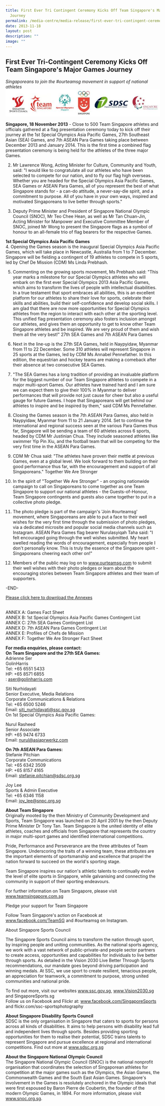 ```yaml
---
title: First Ever Tri Contingent Ceremony Kicks Off Team Singapore's Major Games
  Journey
permalink: /media-centre/media-release/first-ever-tri-contingent-ceremony-kicks-off-team-spores-major-games/
date: 2013-11-18
layout: post
description: ""
image: ""
---
```

## **First Ever Tri-Contingent Ceremony Kicks Off Team Singapore's Major Games Journey**


*Singaporeans to join the #ourteamsg movement in support of national athletes*
![](/images/Media%20Centre/Media%20Release/2013/Nov/FIRSTEVERTRICONTINGENTCEREMONYKICKSOFFTEAMSINGAPOREMAJORGAMESJOURNEYMainPar0064Imagegif.gif)

**Singapore, 18 November 2013** - Close to 500 Team Singapore athletes and officials gathered at a flag presentation ceremony today to kick off their journey at the 1st Special Olympics Asia Pacific Games, 27th Southeast Asian (SEA) Games, and 7th ASEAN Para Games taking place between December 2013 and January 2014. This is the first time a combined flag presentation ceremony is being held for the athletes of the three major Games.

2. Mr Lawrence Wong, Acting Minister for Culture, Community and Youth, said: "I would like to congratulate all our athletes who have been selected to compete for our nation, and to fly our flag high overseas. Whether you are headed for the Special Olympics Asia Pacific Games, SEA Games or ASEAN Para Games, all of you represent the best of what Singapore stands for - a can-do attitude, a never-say-die spirit, and a commitment to purpose. All of you have in your own ways, inspired and motivated Singaporeans to live better through sports."

3. Deputy Prime Minister and President of Singapore National Olympic Council (SNOC), Mr Teo Chee Hean, as well as Mr Tan Chuan-Jin, Acting Minister for Manpower and Executive Committee Member of SNOC, joined Mr Wong to present the Singapore flags as a symbol of honour to an all-female trio of flag bearers for the respective Games.

**1st Special Olympics Asia Pacific Games**
<br>
4. Opening the Games season is the inaugural Special Olympics Asia Pacific Games, which will take place in Newcastle, Australia from 1 to 7 December. Singapore will be fielding a contingent of 19 athletes to compete in 5 sports, led by Chef De Mission (CDM) Ms Linda Prebhash.

5. Commenting on the growing sports movement, Ms Prebhash said: "This year marks a milestone for our Special Olympics athletes who will embark on the first ever Special Olympics 2013 Asia Pacific Games, which aims to transform the lives of people with intellectual disabilities. In a true testament that sport embraces all abilities, this is an excellent platform for our athletes to share their love for sports, celebrate their skills and abilities, build their self-confidence and develop social skills. I am glad that there are now more opportunities for Special Olympics athletes from the region to interact with each other at the sporting level. This unified flag presentation ceremony also fosters inclusion amongst our athletes, and gives them an opportunity to get to know other Team Singapore athletes and be inspired. We are very proud of them and wish them all the very best!"
27th SEA Games and 7th ASEAN Para Games

6. Next in the line-up is the 27th SEA Games, held in Naypyidaw, Myanmar from 11 to 22 December. Some 310 athletes will represent Singapore in 25 sports at the Games, led by CDM Ms Annabel Pennefather. In this edition, the equestrian and hockey teams are making a comeback after their absence at two consecutive SEA Games.

7. "The SEA Games has a long tradition of providing an invaluable platform for the biggest number of our Team Singapore athletes to compete in a major multi-sport Games. Our athletes have trained hard and I am sure we can expect them to give their 100% in Myanmar to deliver performances that will provide not just cause for cheer but also a useful gauge for future Games. I hope that Singaporeans will get behind our athletes to inspire and be inspired by them," said CDM Ms Pennefather.

8. Closing the Games season is the 7th ASEAN Para Games, also held in Naypyidaw, Myanmar from 11 to 21 January 2014. Set to continue the international and regional success seen at the various Para Games thus far, Singapore will be sending a team of 60 athletes across 6 sports, headed by CDM Mr Justinian Chua. They include seasoned athletes like swimmer Yip Pin Xiu, and the football team that will be competing for the very first time in the ASEAN Para Games.

9. CDM Mr Chua said: "The athletes have proven their mettle at previous Games, even at a global level. We look forward to them building on their good performance thus far, with the encouragement and support of all Singaporeans."
Together We Are Stronger

10. In the spirit of "Together We Are Stronger" - an ongoing nationwide campaign to call on Singaporeans to come together as one Team Singapore to support our national athletes - the Guests-of-Honour, Team Singapore contingents and guests also came together to put in a collective photo pledge.

11. The photo pledge is part of the campaign's 'Join #ourteamsg' movement, where Singaporeans are able to put a face to their well wishes for the very first time through the submission of photo pledges, via a dedicated microsite and popular social media channels such as Instagram. ASEAN Para Games flag bearer Nurulasyiqah Taha said: "I felt encouraged going through the well wishes submitted. My heart swelled reading the words of encouragement, especially from people I don't personally know. This is truly the essence of the Singapore spirit - Singaporeans cheering each other on!"

12. Members of the public may log on to www.ourteamsg.com to submit their well wishes with their photo pledges or learn about the encouraging stories between Team Singapore athletes and their team of supporters.

-END-

[Please click here to download the Annexes](/files/Media%20Centre/Media%20Release/2013/Nov/AnnexesFIRST%20EVER%20TRICONTINGENT%20CEREMONY%20KICKS%20OFF%20TEAM%20SINGAPORE%20MAJOR%20GAMES%20JOURNEYpdf.pdf)

<br>ANNEX A: Games Fact Sheet
<br>ANNEX B: 1st Special Olympics Asia Pacific Games Contingent List
<br>ANNEX C: 27th SEA Games Contingent List
<br>ANNEX D: 7th ASEAN Para Games Contingent List
<br>ANNEX E: Profiles of Chefs de Mission
<br>ANNEX F: Together We Are Stronger Fact Sheet

**For media enquiries, please contact:**
<br>
**On Team Singapore and the 27th SEA Games:**
<br>
Adrienne Ser
<br>GolinHarris
<br>Tel: +65 6551 5433
<br>HP: +65 8571 6855
<br>: aser@golinharris.com

Siti Nurhidayati
<br>Senior Executive, Media Relations
<br>Corporate Communications & Relations
<br>Tel: +65 6500 5246
<br>Email: siti_nurhidayati@ssc.gov.sg
<br>On 1st Special Olympics Asia Pacific Games:

Nurul Rasheed
<br>Senior Associate
<br>HP: +65 9474 6733
<br>Email: nurul@asiaprwerkz.com

**On 7th ASEAN Para Games:**
<br>
Stefanie Pitchian
<br>Corporate Communications
<br>Tel: +65 6342 3509
<br>HP: +65 8157 4165
<br>Email: stefanie.pitchian@sdsc.org.sg

Joy Lee
<br>Sports & Admin Executive
<br>Tel: +65 6346 1158
<br>Email: joy_lee@snpc.org.sg

**About Team Singapore**
<br>
Originally mooted by the then Ministry of Community Development and Sports, Team Singapore was launched on 20 April 2001 by the then Deputy Prime Minister Dr Tony Tan. Team Singapore is the united identity of elite athletes, coaches and officials from Singapore that represents the country in major multi-sport games and identified international competitions.

Pride, Performance and Perseverance are the three attributes of Team Singapore. Underscoring the traits of a winning team, these attributes are the important elements of sportsmanship and excellence that propel the nation forward to succeed on the world's sporting stage.

Team Singapore inspires our nation's athletic talents to continually evolve the level of elite sports in Singapore, while galvanising and connecting the community in support of their sporting endeavours.

For further information on Team Singapore, please visit www.teamsingapore.com.sg

Pledge your support for Team Singapore

Follow Team Singapore's action on Facebook at www.facebook.com/TeamSG and #ourteamsg on Instagram.

About Singapore Sports Council

The Singapore Sports Council aims to transform the nation through sport, by inspiring people and uniting communities. As the national sports agency, we work with a vast network of public-private-and people sector partners to create access, opportunities and capabilities for individuals to live better through sports. As detailed in the Vision 2030 Live Better Through Sports recommendations, our mandate goes beyond driving participation and winning medals. At SSC, we use sport to create resilient, tenacious people, an appreciation for teamwork, a commitment to purpose, strong united communities and national pride. 

To find out more, visit our websites www.ssc.gov.sg, www.Vision2030.sg and SingaporeSports.sg 
<br>
Follow us on Facebook and Flickr at: www.facebook.com/SingaporeSports and flickr.com/ssc-sportsphotography

**About Singapore Disability Sports Council**
<br>
SDSC is the only organisation in Singapore that caters to sports for persons across all kinds of disabilities. It aims to help persons with disability lead full and independent lives through sports. Besides providing sporting opportunities for them to realise their potential, SDSC trains talents to represent Singapore and pursue excellence at regional and international competitions. Find out more at www.sdsc.org.sg

**About the Singapore National Olympic Council**
<br>
The Singapore National Olympic Council (SNOC) is the national nonprofit organisation that coordinates the selection of Singaporean athletes for competition at the major games such as the Olympics, the Asian Games, the Commonwealth Games and the South East Asian Games. Singapore's involvement in the Games is resolutely anchored in the Olympic ideals that were first espoused by Baron Pierre de Coubertin, the founder of the modern Olympic Games, in 1894. For more information, please visit www.snoc.org.sg.